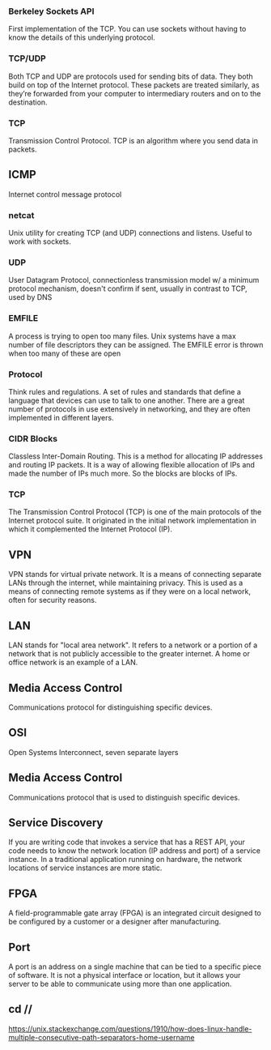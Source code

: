 ### Berkeley Sockets API
First implementation of the TCP. You can use sockets without having to know the details of this underlying protocol.

### TCP/UDP 
Both TCP and UDP are protocols used for sending bits of data. They both build on top of the Internet protocol.  These packets are treated similarly, as they’re forwarded from your computer to intermediary routers and on to the destination.

### TCP 
Transmission Control Protocol. TCP is an algorithm where you send data in packets.

## ICMP
Internet control message protocol

### netcat
Unix utility for creating TCP (and UDP) connections and listens. Useful to work with sockets. 

### UDP  
User Datagram Protocol, connectionless transmission model w/ a minimum protocol mechanism, doesn't confirm if sent, usually in contrast to TCP, used by DNS

### EMFILE  
A process is trying to open too many files. Unix systems have a max number of file descriptors they can be assigned. The EMFILE error is thrown when too many of these are open

### Protocol  
Think rules and regulations. A set of rules and standards that define a language that devices can use to talk to one another. There are a great number of protocols in use extensively in networking, and they are often implemented in different layers.

### CIDR Blocks  
Classless Inter-Domain Routing. This is a method for allocating IP addresses
and routing IP packets. It is a way of allowing flexible allocation of IPs and
made the number of IPs much more. So the blocks are blocks of IPs. 

### TCP  
The Transmission Control Protocol (TCP) is one of the main protocols of the Internet protocol suite. It originated in the initial network implementation in which it complemented the Internet Protocol (IP). 

## VPN 
VPN stands for virtual private network. It is a means of connecting separate LANs through the internet, while maintaining privacy. This is used as a means of connecting remote systems as if they were on a local network, often for security reasons.

## LAN 
LAN stands for "local area network". It refers to a network or a portion of a network that is not publicly accessible to the greater internet. A home or office network is an example of a LAN.

## Media Access Control 
Communications protocol for distinguishing specific devices. 

## OSI
Open Systems Interconnect, seven separate layers

## Media Access Control
Communications protocol that is used to distinguish specific devices.

## Service Discovery
If you are writing code that invokes a service that has a REST API, your code needs to know the network location (IP address and port) of a service instance. In a traditional application running on hardware, the network locations of service instances are more static. 

## FPGA
A field-programmable gate array (FPGA) is an integrated circuit designed to be configured by a customer or a designer after manufacturing.

## Port
A port is an address on a single machine that can be tied to a specific piece of software. It is not a physical interface or location, but it allows your server to be able to communicate using more than one application.

## cd //
https://unix.stackexchange.com/questions/1910/how-does-linux-handle-multiple-consecutive-path-separators-home-username
